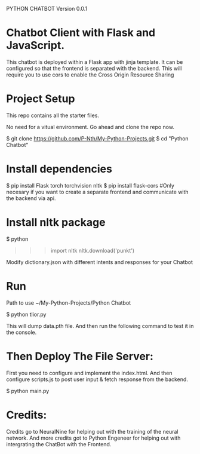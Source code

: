 PYTHON CHATBOT
Version 0.0.1

# Chatbot Client with Flask and JavaScript.

This chatbot is deployed within a Flask app with jinja template.
It can be configured so that the frontend is separated with the backend.
This will require you to use cors to enable the Cross Origin Resource Sharing

# Project Setup

This repo contains all the starter files.

No need for a vitual environment.
Go ahead and clone the repo now.

$ git clone https://github.com/P-Nth/My-Python-Projects.git
$ cd "Python Chatbot"

# Install dependencies

$ pip install Flask torch torchvision nltk
$ pip install flask-cors #Only necesary if you want to create a separate frontend and communicate with the backend via api.

# Install nltk package
$ python

> > > import nltk
> > > nltk.download('punkt')

Modify dictionary.json with different intents and responses for your Chatbot

# Run

Path to use ~/My-Python-Projects/Python Chatbot

$ python tlior.py

This will dump data.pth file. And then run the following command to test it in the console.

# Then Deploy The File Server:

First you need to configure and implement the index.html.
And then configure scripts.js to post user input & fetch response from the backend.

$ python main.py

# Credits:

Credits go to NeuralNine for helping out with the training of the neural network.
And more credits got to Python Engeneer for helping out with intergrating the ChatBot with the Frontend.
